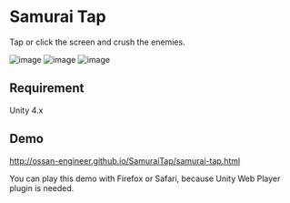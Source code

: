 # Samurai Tap

Tap or click the screen and crush the enemies.

![image](https://user-images.githubusercontent.com/2215105/35137362-566b4f2c-fd2c-11e7-9e77-339458323384.png) ![image](https://user-images.githubusercontent.com/2215105/35137385-732723fc-fd2c-11e7-994b-5593e21270b4.png) ![image](https://user-images.githubusercontent.com/2215105/35137424-a85c3940-fd2c-11e7-8c8a-d643a8fafdd8.png)

## Requirement

Unity 4.x

## Demo

http://ossan-engineer.github.io/SamuraiTap/samurai-tap.html

You can play this demo with Firefox or Safari, because Unity Web Player plugin is needed. 
